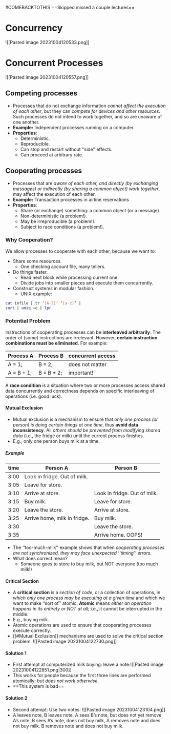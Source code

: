 #COMEBACKTOTHIS 
==Skipped missed a couple lectures==
# Concurrency
![[Pasted image 20231004120533.png]]
# Concurrent Processes
![[Pasted image 20231004120557.png]]
## Competing processes
- Processes that do not exchange information *cannot affect the execution of each other*, but they can *compete for devices and other resources*. Such processes do not intend to work together, and so are unaware of one another.
- **Example:** Independent processes running on a computer.
- **Properties**:
	- Deterministic.
	- Reproducible.
	- Can stop and restart without ‘‘side’’ effects.
	- Can proceed at arbitrary rate.
## Cooperating processes
- Processes that are *aware of each other, and directly (by exchanging messages) or indirectly (by sharing a common object) work together*, may affect the execution of each other.
- **Example:** Transaction processes in airline reservations
- **Properties**:
	- Share (or exchange) something: a common object (or a message).
	- Non-deterministic (a problem!).
	- May be irreproducible (a problem!).
	- Subject to race conditions (a problem!).
### Why Cooperation?
We allow processes to cooperate with each other, because we want to:
- Share some resources.
	- One checking account file, many tellers.
- Do things faster.
	- Read next block while processing current one.
	- Divide jobs into smaller pieces and execute them concurrently.
- Construct systems in modular fashion.
	- UNIX example:
```bash
cat infile | tr ‘[A-Z]‘ ‘[a-z]‘ |
sort | uniq –c | lpr
```
### Potential Problem
Instructions of cooperating processes can be **interleaved arbitrarily**. The order of (some) instructions are irrelevant. However, **certain instruction combinations must be eliminated**. For example:

| Process A  | Process B  | concurrent access |
| ---------- | ---------- | ----------------- |
| A = 1;     | B = 2;     | does not matter   |
| A = B + 1; | B = B * 2; | important!        |
A **race condition** is a situation where two or more processes access shared data concurrently and correctness depends on specific interleaving of operations (i.e. good luck).
#### Mutual Exclusion 
- Mutual exclusion is a mechanism to ensure that *only one process (or person) is doing certain things at one time*, thus **avoid data inconsistency**. All *others should be prevented from modifying shared data* (i.e., the fridge or milk) until the current process finishes. 
- E.g., only one person buys milk at a time.
##### Example
| time | Person A | Person B |
| ---- | -------- | -------- |
| 3:00 | Look in fridge. Out of milk. |                             |
| 3:05 | Leave for store.             |                             |
| 3:10 | Arrive at store.             | Look in fridge. Out of milk.|
| 3:15 | Buy milk.                    | Leave for store.|
| 3:20 | Leave the store.             | Arrive at store.|
| 3:25 | Arrive home, milk in fridge. | Buy milk.|
| 3:30 |                              | Leave the store.|
| 3:35 |                              | Arrive home. OOPS!|
- The ‘‘too-much-milk’’ example shows that when *cooperating processes are not synchronized, they may face unexpected ‘‘timing’’ errors*.
- What does correct mean? 
	- Someone goes to store to buy milk, but NOT everyone (too much milk!)
#### Critical Section
- A **critical section** is a *section of code*, or a collection of operations, in *which only one process may be executing at a given time* and which we want to make ‘‘sort of’’ atomic. **Atomic** means *either an operation happens in its entirety or NOT at all*; i.e., it cannot be interrupted in the middle.
- E.g., buying milk.
- Atomic operations are used to ensure that cooperating processes execute correctly.
- [[#Mutual Exclusion]] mechanisms are used to solve the critical section problem.
![[Pasted image 20231004122730.png]]
#### Solution 1
- First attempt at computerized milk buying: leave a note:![[Pasted image 20231004122851.png|300]]
- This works for people because the first three lines are performed atomically; *but does not work otherwise*.
- ==This system is bad==
#### Solution 2
- Second attempt: Use two notes: ![[Pasted image 20231004123104.png]]
- A leaves note, B leaves note, A sees B’s note, but does not yet remove A’s note, B sees A’s note, does not buy milk, A removes note and does not buy milk. B removes note and does not buy milk.